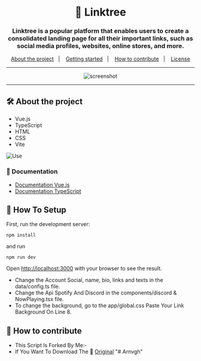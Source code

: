 <h1 align="center">🌲 Linktree</h1>
<h3 align="center">Linktree is a popular platform that enables users to create a consolidated landing page for all their important links, such as social media profiles, websites, online stores, and more. </h3>

<p align="center">
  <a href="#-about-the-project">About the project</a>&nbsp;&nbsp;&nbsp;|&nbsp;&nbsp;&nbsp;
  <a href="#-getting-started">Getting started</a>&nbsp;&nbsp;&nbsp;|&nbsp;&nbsp;&nbsp;
  <a href="#-how-to-contribute">How to contribute</a>&nbsp;&nbsp;&nbsp;|&nbsp;&nbsp;&nbsp;
  <a href="#-license">License</a>
</p>

---

<p align="center">
  <img alt="screenshot" src="https://i.ibb.co.com/LP9yfbv/Screenshot-2024-06-25-211043.png">
</p>

---

## 🛠️ About the project

- Vue.js
- TypeScript
- HTML
- CSS
- Vite

![Use](https://skillicons.dev/icons?i=vue,ts,html,css,vite)

### 📃 Documentation

- [Documentation Vue.js](https://vuejs.org/)
- [Documentation TypeScript](https://www.typescriptlang.org/)

## 🚀 How To Setup

First, run the development server:

```
npm install
```
and run 
```
npm run dev
```

Open [http://localhost:3000](http://localhost:3000) with your browser to see the result.
- Change the Account Social, name, bio, links and texts in the data/config.ts file.
- Change the Api Spotify And Discord in the components/discord & NowPlaying.tsx file.
- To change the background, go to the app/global.css Paste Your Link Background On Line 8.

## 🤔 How to contribute

- This Script Is Forked By Me:-
- If You Want To Download The :wave: [Original](https://github.com/arnvgh/links/tree/main) "# Arnvgh"
